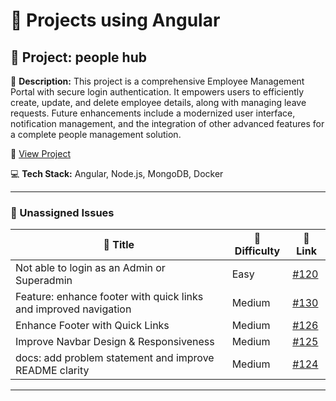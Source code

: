 # 🚀 Projects using Angular

## 📌 Project: people hub

📝 **Description:** This project is a comprehensive Employee Management Portal with secure login authentication. It empowers users to efficiently create, update, and delete employee details, along with managing leave requests. Future enhancements include a modernized user interface, notification management, and the integration of other advanced features for a complete people management solution.

🔗 [View Project](https://github.com/abhisek247767/PeopleHub-Frontend)

💻 **Tech Stack:** Angular, Node.js, MongoDB, Docker

---

### 🐛 Unassigned Issues

| 🔖 Title | 🎯 Difficulty | 🔗 Link |
|----------|----------------|---------|
| Not able to login as an Admin or Superadmin | Easy | [#120](https://github.com/abhisek247767/PeopleHub-Frontend/issues/120) |
| Feature: enhance footer with quick links and improved navigation | Medium | [#130](https://github.com/abhisek247767/PeopleHub-Frontend/pull/130) |
| Enhance Footer with Quick Links | Medium | [#126](https://github.com/abhisek247767/PeopleHub-Frontend/issues/126) |
| Improve Navbar Design & Responsiveness | Medium | [#125](https://github.com/abhisek247767/PeopleHub-Frontend/issues/125) |
| docs: add problem statement and improve README clarity | Medium | [#124](https://github.com/abhisek247767/PeopleHub-Frontend/pull/124) |

---

